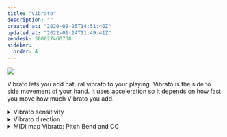 ```yaml
---
title: "Vibrato"
description: ""
created_at: "2020-09-25T14:51:40Z"
updated_at: "2022-01-24T11:49:41Z"
zendesk: 360027460738
sidebar:
  order: 4
---
```


![](/images/article_360013749358_image_0.png)

Vibrato lets you add natural vibrato to your playing. Vibrato is the side to side movement of your hand. It uses acceleration so it depends on how fast you move how much Vibrato you add.

<details>
<summary>Vibrato sensitivity</summary>

You can change the sensitivity of the Vibrato by dragging the line up or down, making it longer or shorter. A longer line is more sensitive and a shorter one less so.

![](/images/article_360013749358_image_1.gif)

</details>
<details>
<summary>Vibrato direction</summary>

If you press the Direction Arrow the parameter will move in the opposite direction of your movement.

![](/images/article_360013749358_image_2.gif)

</details>
<details>
<summary>MIDI map Vibrato: Pitch Bend and CC</summary>

To map vibrato to your DAW you need to tie a MIDI message to each function. Press the MIDI icon to select Pitch Bend, CC or Note.

When mapping, Solo the function you want to map in order for Softwave to only send the signal for that particular function to your DAW. When a parameter you want to map has been selected in your DAW, move Wave in order for the MIDI message to register.

If you select Pitch Bend the function will map to a Pitch Bend parameter in your DAW.

![](/images/article_360013749358_image_3.gif)

</details>
